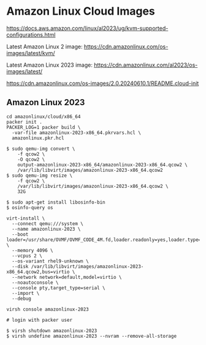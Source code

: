 # Amazon Linux Cloud Images

https://docs.aws.amazon.com/linux/al2023/ug/kvm-supported-configurations.html

Latest Amazon Linux 2 image:
https://cdn.amazonlinux.com/os-images/latest/kvm/

Latest Amazon Linux 2023 image:
https://cdn.amazonlinux.com/al2023/os-images/latest/

https://cdn.amazonlinux.com/os-images/2.0.20240610.1/README.cloud-init

## Amazon Linux 2023

```
cd amazonlinux/cloud/x86_64
packer init .
PACKER_LOG=1 packer build \
  -var-file amazonlinux-2023-x86_64.pkrvars.hcl \
  amazonlinux.pkr.hcl
```

```
$ sudo qemu-img convert \
    -f qcow2 \
    -O qcow2 \
    output-amazonlinux-2023-x86_64/amazonlinux-2023-x86_64.qcow2 \
    /var/lib/libvirt/images/amazonlinux-2023-x86_64.qcow2
$ sudo qemu-img resize \
    -f qcow2 \
    /var/lib/libvirt/images/amazonlinux-2023-x86_64.qcow2 \
    32G
```

```
$ sudo apt-get install libosinfo-bin
$ osinfo-query os
```

```
virt-install \
  --connect qemu:///system \
  --name amazonlinux-2023 \
  --boot loader=/usr/share/OVMF/OVMF_CODE_4M.fd,loader.readonly=yes,loader.type=pflash,nvram.template=/usr/share/OVMF/OVMF_VARS_4M.fd \
  --memory 4096 \
  --vcpus 2 \
  --os-variant rhel9-unknown \
  --disk /var/lib/libvirt/images/amazonlinux-2023-x86_64.qcow2,bus=virtio \
  --network network=default,model=virtio \
  --noautoconsole \
  --console pty,target_type=serial \
  --import \
  --debug

virsh console amazonlinux-2023

# login with packer user
```

```
$ virsh shutdown amazonlinux-2023
$ virsh undefine amazonlinux-2023 --nvram --remove-all-storage
```
